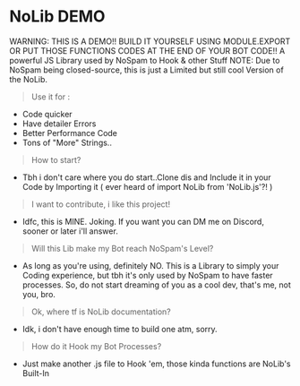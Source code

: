 # NoLib DEMO
WARNING: THIS IS A DEMO!! BUILD IT YOURSELF USING MODULE.EXPORT OR PUT THOSE FUNCTIONS CODES AT THE END OF YOUR BOT CODE!!
A powerful JS Library used by NoSpam to Hook &amp; other Stuff
NOTE: Due to NoSpam being closed-source, this is just a Limited but still cool Version of the NoLib.

> Use it for :
- Code quicker
- Have detailer Errors
- Better Performance Code
- Tons of "More" Strings..

> How to start?
- Tbh i don't care where you do start..Clone dis and Include it in your Code by Importing it 
( ever heard of import NoLib from 'NoLib.js'?! )

> I want to contribute, i like this project!
- Idfc, this is MINE. Joking. If you want you can DM me on Discord, sooner or later i'll answer.

> Will this Lib make my Bot reach NoSpam's Level?
- As long as you're using, definitely NO. This is a Library to simply your Coding experience, but tbh it's only used by NoSpam to have faster processes. So, do not start dreaming of you as a cool dev, that's me, not you, bro.

> Ok, where tf is NoLib documentation?
- Idk, i don't have enough time to build one atm, sorry.

> How do it Hook my Bot Processes?
- Just make another .js file to Hook 'em, those kinda functions are NoLib's Built-In
